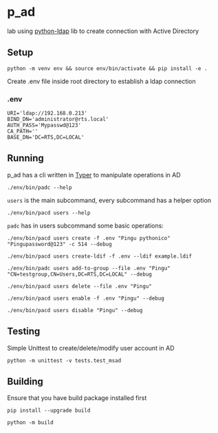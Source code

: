 # p_ad

lab using [python-ldap](https://github.com/python-ldap/python-ldap) lib to create connection with Active Directory

## Setup
```console
python -m venv env && source env/bin/activate && pip install -e .
```
Create .env file inside root directory to establish a ldap connection
### .env
```
URI='ldap://192.168.0.213'
BIND_DN='administrator@rts.local'
AUTH_PASS='Mypasswd@123'
CA_PATH='' 
BASE_DN='DC=RTS,DC=LOCAL'
```

## Running
p_ad has a cli written in [Typer](https://github.com/tiangolo/typer) to manipulate operations in AD
```console
./env/bin/padc --help
```
`users` is the main subcommand, every subcommand has a helper option
```console
./env/bin/pacd users --help
```

`padc` has in users subcommand some basic operations:

```console
./env/bin/pacd users create -f .env "Pingu pythonico" "Pingupassword@123" -c 514 --debug
```
```console
./env/bin/pacd users create-ldif -f .env --ldif example.ldif
```
```console
./env/bin/padc users add-to-group --file .env "Pingu" "CN=testgroup,CN=Users,DC=RTS,DC=LOCAL" --debug
```
```console
./env/bin/pacd users delete --file .env "Pingu"
```
```console
./env/bin/pacd users enable -f .env "Pingu" --debug
```
```console
./env/bin/pacd users disable "Pingu" --debug
```

## Testing
Simple Unittest to create/delete/modify user account in AD
```console
python -m unittest -v tests.test_msad
```

## Building
Ensure that you have build package installed first
```console
pip install --upgrade build
```

```console
python -m build
```

